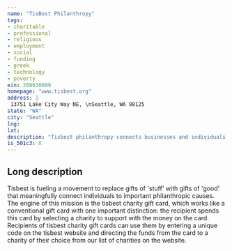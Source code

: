 ```yaml
---
name: "TisBest Philanthropy"
tags:
- charitable
- professional
- religious
- employment
- social
- funding
- greek
- technology
- poverty
ein: 208630809
homepage: "www.tisbest.org"
address: |
 13751 Lake City Way NE, \nSeattle, WA 98125
state: "WA"
city: "Seattle"
lng: 
lat: 
description: "Tisbest philanthropy connects businesses and individuals with important causes by replacing gifts of 'stuff' with gifts of 'good'. "
is_501c3: X
---
```


## Long description

Tisbest is fueling a movement to replace gifts of 'stuff' with gifts of 'good' that meaningfully connect individuals to important philanthropic causes. The engine of this mission is the tisbest charity gift card, which works like a conventional gift card with one important distinction: the recipient spends this card by selecting a charity to support with the money on the card. Recipients of tisbest charity gift cards can use them by entering a unique code on the tisbest website and directing the funds from the card to a charity of their choice from our list of charities on the website. 
